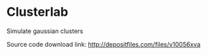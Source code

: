 # Clusterlab
Simulate gaussian clusters

Source code download link: http://depositfiles.com/files/v10056xva

